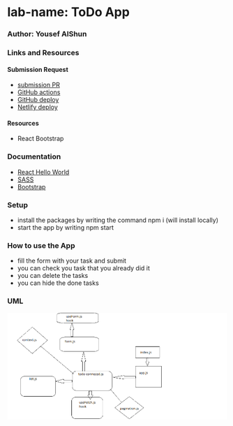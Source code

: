 # lab-name: ToDo App

### Author: Yousef AlShun

### Links and Resources

#### Submission Request
- [submission PR](https://github.com/yousef-401-advanced-javascript/todo/pull/4)
- [GitHub actions](https://github.com/yousef-401-advanced-javascript/todo/actions)
- [GitHub deploy](https://yousef-401-advanced-javascript.github.io/todo/)
- [Netlify deploy](https://github.com/yousef-401-advanced-javascript/todo/pull/4)

#### Resources
- React Bootstrap


### Documentation
- [React Hello World](https://reactjs.org/docs/hello-world.html)
- [SASS](https://sass-lang.com/documentation)
- [Bootstrap](https://react-bootstrap.github.io/getting-started/introduction/)

### Setup
- install the packages by writing the command npm i (will install locally)
- start the app by writing npm start

### How to use the App
- fill the form with your task and submit
- you can check you task that you already did it 
- you can delete the tasks 
- you can hide the done tasks 



### UML
![UML](./UML/UML.png)


